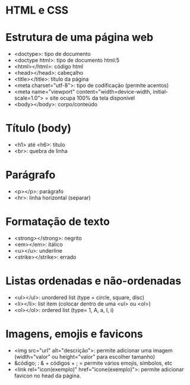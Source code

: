 # HTML e CSS

# Estrutura de uma página web
* &lt;doctype&gt;: tipo de documento
* &lt;doctype html&gt;: tipo de documento html:5
* &lt;html&gt;&lt;/html&gt;: código html
* &lt;head&gt;&lt;/head&gt;: cabeçalho
* &lt;title&gt;&lt;/title&gt;: título da  página
* &lt;meta charset="utf-8"&gt;: tipo de codificação (permite acentos)
* &lt;meta name="viewport" content="width=device-width, initial-scale=1.0"&gt; = site ocupa 100% da tela disponível
* &lt;body&gt;&lt;/body&gt;: corpo/conteúdo

# Título (body)
* &lt;h1&gt; até &lt;h6&gt;: título 
* &lt;br&gt;: quebra de linha

# Parágrafo
* &lt;p&gt;&lt;/p&gt;: parágrafo
* &lt;hr&gt;: linha horizontal (separar)

# Formatação de texto
* &lt;strong&gt;&lt;/strong&gt;: negrito
* &lt;em&gt;&lt;/em&gt;: itálico
* &lt;u&gt;&lt;/u&gt;: underline
* &lt;strike&gt;&lt;/strike&gt;: errado

# Listas ordenadas e não-ordenadas
* &lt;ul&gt;&lt;/ul&gt;: unordered list (type = circle, square, disc)
* &lt;li&gt;&lt;/li&gt;: list item (colocar dentro de uma &lt;ul&gt; ou &lt;ol&gt;)
* &lt;ol&gt;&lt;/ol&gt;: ordered list (type= 1, A, a, I, i)

# Imagens, emojis e favicons
* &lt;img src="url" alt="descrição"&gt;: permite adicionar uma imagem (width="valor" ou height="valor" para escolher tamanho)
* &código; :  & + códigos + ; = permite vários emojis, símbolos, etc
* &lt;link rel="icon(exemplo)" href="icone(exemplo)"&gt;: permite adicionar favicon no head da página.
